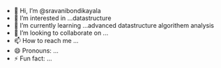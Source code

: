 - 👋 Hi, I’m @sravanibondikayala
- 👀 I’m interested in ...datastructure
- 🌱 I’m currently learning ...advanced datastructure algorithem analysis
- 💞️ I’m looking to collaborate on ...
- 📫 How to reach me ...
- 😄 Pronouns: ...
- ⚡ Fun fact: ...

<!---
sravanibondikayala/sravanibondikayala is a ✨ special ✨ repository because its `README.md` (this file) appears on your GitHub profile.
You can click the Preview link to take a look at your changes.
--->
